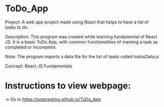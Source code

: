 # ToDo_App

Project: A web app project made using React that helps to have a list of tasks to do.

Description: This program was created while learning fundamental of React JS. It is a basic ToDo App, with common functionalities of marking a task as completed or incomplete.

Note: The program imports a data file for the list of tasks called todosData.js

Concept: React JS Fundamentals

# Instructions to view webpage:
-> Go to https://poteresting.github.io/ToDo_App
